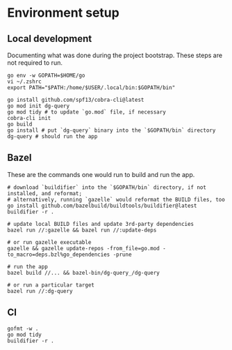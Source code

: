 # Environment setup

## Local development

Documenting what was done during the project bootstrap. These steps are not required to run.

```shell
go env -w GOPATH=$HOME/go
vi ~/.zshrc
export PATH="$PATH:/home/$USER/.local/bin:$GOPATH/bin"

go install github.com/spf13/cobra-cli@latest
go mod init dg-query
go mod tidy # to update `go.mod` file, if necessary
cobra-cli init
go build
go install # put `dg-query` binary into the `$GOPATH/bin` directory
dg-query # should run the app
```

## Bazel

These are the commands one would run to build and run the app.

```shell
# download `buildifier` into the `$GOPATH/bin` directory, if not installed, and reformat;
# alternatively, running `gazelle` would reformat the BUILD files, too
go install github.com/bazelbuild/buildtools/buildifier@latest
buildifier -r .

# update local BUILD files and update 3rd-party dependencies
bazel run //:gazelle && bazel run //:update-deps

# or run gazelle executable
gazelle && gazelle update-repos -from_file=go.mod -to_macro=deps.bzl%go_dependencies -prune

# run the app
bazel build //... && bazel-bin/dg-query_/dg-query

# or run a particular target
bazel run //:dg-query
```

## CI

```shell
gofmt -w .
go mod tidy
buildifier -r .
```